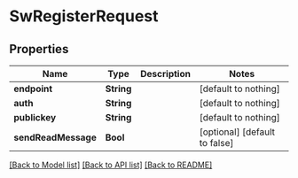 # SwRegisterRequest


## Properties
Name | Type | Description | Notes
------------ | ------------- | ------------- | -------------
**endpoint** | **String** |  | [default to nothing]
**auth** | **String** |  | [default to nothing]
**publickey** | **String** |  | [default to nothing]
**sendReadMessage** | **Bool** |  | [optional] [default to false]


[[Back to Model list]](../README.md#models) [[Back to API list]](../README.md#api-endpoints) [[Back to README]](../README.md)


